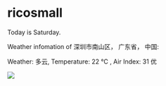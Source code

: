 # ricosmall

Today is Saturday.

Weather infomation of 深圳市南山区， 广东省， 中国: 

Weather: 多云, Temperature: 22 ℃ , Air Index: 31 优

<img src="https://github-readme-stats.vercel.app/api?username=ricosmall&show_icons=true" />
